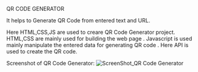 QR CODE GENERATOR

It helps to Generate QR Code from entered text and URL.

Here HTML,CSS,JS are used to creare QR Code Generator project.
HTML,CSS are mainly used for building the web page .
Javascript is used mainly manipulate the entered data for generating QR code . Here API is used to create the QR code.

Screenshot of QR Code Generator:
![ScreenShot_QR Code Generator](https://user-images.githubusercontent.com/103322378/211763777-19ee3fb6-d7a0-4ab1-8651-ac98f1ea029b.jpg)
